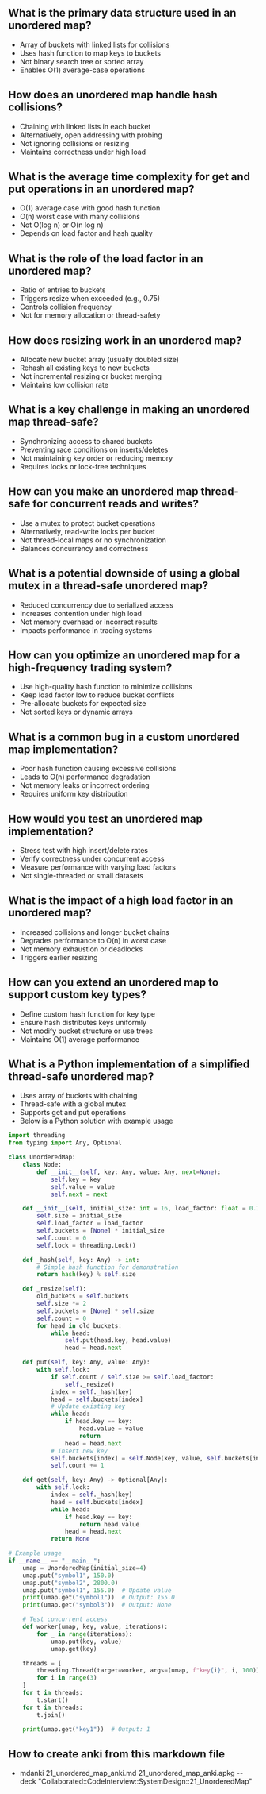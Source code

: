 ## What is the primary data structure used in an unordered map?

* Array of buckets with linked lists for collisions
* Uses hash function to map keys to buckets
* Not binary search tree or sorted array
* Enables O(1) average-case operations

## How does an unordered map handle hash collisions?

* Chaining with linked lists in each bucket
* Alternatively, open addressing with probing
* Not ignoring collisions or resizing
* Maintains correctness under high load

## What is the average time complexity for get and put operations in an unordered map?

* O(1) average case with good hash function
* O(n) worst case with many collisions
* Not O(log n) or O(n log n)
* Depends on load factor and hash quality

## What is the role of the load factor in an unordered map?

* Ratio of entries to buckets
* Triggers resize when exceeded (e.g., 0.75)
* Controls collision frequency
* Not for memory allocation or thread-safety

## How does resizing work in an unordered map?

* Allocate new bucket array (usually doubled size)
* Rehash all existing keys to new buckets
* Not incremental resizing or bucket merging
* Maintains low collision rate

## What is a key challenge in making an unordered map thread-safe?

* Synchronizing access to shared buckets
* Preventing race conditions on inserts/deletes
* Not maintaining key order or reducing memory
* Requires locks or lock-free techniques

## How can you make an unordered map thread-safe for concurrent reads and writes?

* Use a mutex to protect bucket operations
* Alternatively, read-write locks per bucket
* Not thread-local maps or no synchronization
* Balances concurrency and correctness

## What is a potential downside of using a global mutex in a thread-safe unordered map?

* Reduced concurrency due to serialized access
* Increases contention under high load
* Not memory overhead or incorrect results
* Impacts performance in trading systems

## How can you optimize an unordered map for a high-frequency trading system?

* Use high-quality hash function to minimize collisions
* Keep load factor low to reduce bucket conflicts
* Pre-allocate buckets for expected size
* Not sorted keys or dynamic arrays

## What is a common bug in a custom unordered map implementation?

* Poor hash function causing excessive collisions
* Leads to O(n) performance degradation
* Not memory leaks or incorrect ordering
* Requires uniform key distribution

## How would you test an unordered map implementation?

* Stress test with high insert/delete rates
* Verify correctness under concurrent access
* Measure performance with varying load factors
* Not single-threaded or small datasets

## What is the impact of a high load factor in an unordered map?

* Increased collisions and longer bucket chains
* Degrades performance to O(n) in worst case
* Not memory exhaustion or deadlocks
* Triggers earlier resizing

## How can you extend an unordered map to support custom key types?

* Define custom hash function for key type
* Ensure hash distributes keys uniformly
* Not modify bucket structure or use trees
* Maintains O(1) average performance

## What is a Python implementation of a simplified thread-safe unordered map?

* Uses array of buckets with chaining
* Thread-safe with a global mutex
* Supports get and put operations
* Below is a Python solution with example usage

<xaiArtifact artifact_id="6ec9903c-a184-4eaf-a309-520fb96541a4" artifact_version_id="be06926b-1445-4ebb-88a7-c602b582b004" title="unordered_map.py" contentType="text/python">

```python
import threading
from typing import Any, Optional

class UnorderedMap:
    class Node:
        def __init__(self, key: Any, value: Any, next=None):
            self.key = key
            self.value = value
            self.next = next

    def __init__(self, initial_size: int = 16, load_factor: float = 0.75):
        self.size = initial_size
        self.load_factor = load_factor
        self.buckets = [None] * initial_size
        self.count = 0
        self.lock = threading.Lock()

    def _hash(self, key: Any) -> int:
        # Simple hash function for demonstration
        return hash(key) % self.size

    def _resize(self):
        old_buckets = self.buckets
        self.size *= 2
        self.buckets = [None] * self.size
        self.count = 0
        for head in old_buckets:
            while head:
                self.put(head.key, head.value)
                head = head.next

    def put(self, key: Any, value: Any):
        with self.lock:
            if self.count / self.size >= self.load_factor:
                self._resize()
            index = self._hash(key)
            head = self.buckets[index]
            # Update existing key
            while head:
                if head.key == key:
                    head.value = value
                    return
                head = head.next
            # Insert new key
            self.buckets[index] = self.Node(key, value, self.buckets[index])
            self.count += 1

    def get(self, key: Any) -> Optional[Any]:
        with self.lock:
            index = self._hash(key)
            head = self.buckets[index]
            while head:
                if head.key == key:
                    return head.value
                head = head.next
            return None

# Example usage
if __name__ == "__main__":
    umap = UnorderedMap(initial_size=4)
    umap.put("symbol1", 150.0)
    umap.put("symbol2", 2800.0)
    umap.put("symbol1", 155.0)  # Update value
    print(umap.get("symbol1"))  # Output: 155.0
    print(umap.get("symbol3"))  # Output: None

    # Test concurrent access
    def worker(umap, key, value, iterations):
        for _ in range(iterations):
            umap.put(key, value)
            umap.get(key)

    threads = [
        threading.Thread(target=worker, args=(umap, f"key{i}", i, 100))
        for i in range(3)
    ]
    for t in threads:
        t.start()
    for t in threads:
        t.join()

    print(umap.get("key1"))  # Output: 1

```


## How to create anki from this markdown file

* mdanki 21_unordered_map_anki.md 21_unordered_map_anki.apkg --deck "Collaborated::CodeInterview::SystemDesign::21_UnorderedMap"
